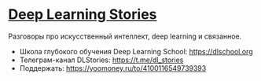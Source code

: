 # [Deep Learning Stories](https://music.yandex.ru/album/17951713)

Разговоры про искусственный интеллект, deep learning и связанное.

- Школа глубокого обучения Deep Learning School: <https://dlschool.org>
- Телеграм-канал DLStories: <https://t.me/dl_stories>
- Поддержать: <https://yoomoney.ru/to/4100116549739393>
